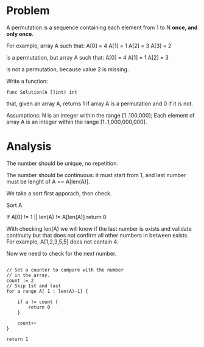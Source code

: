 # Problem
A permutation is a sequence containing each 
element from 1 to N **once, and only once**.

For example, array A such that:
    A[0] = 4
    A[1] = 1
    A[2] = 3
    A[3] = 2

is a permutation, but array A such that:
    A[0] = 4
    A[1] = 1
    A[2] = 3

is not a permutation, because value 2 is missing.

Write a function:

    func Solution(A []int) int

that, given an array A, returns 1 if array A is a permutation and 0 if it is not.

Assumptions:
    N is an integer within the range [1..100,000];
    Each element of array A is an integer within the range [1..1,000,000,000].


# Analysis
The number should be unique, no repetition.

The number should be continuous:
it must start from 1, and last number
must be lenght of A == A[len(A)].

We take a sort first apporach, then check.

Sort A

If A[0] != 1 || len(A) != A[len(A)]
    return 0

With checking len(A) we will know if the 
last number is exists and validate continuity
but that does not confirm all other numbers
in between exists. For example, A[1,2,3,5,5]
does not contain 4.

Now we need to check for the next number.
```golang

// Set a counter to compare with the number
// in the array.
count := 2
// Skip 1st and last
for a range A[ 1 : len(A)-1] {

    if a != count {
        return 0
    }

    count++
}

return 1
```

